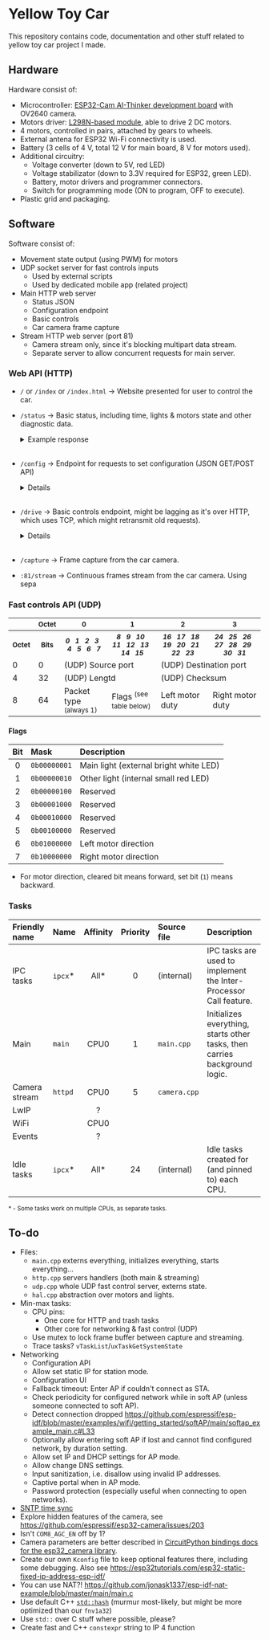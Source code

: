 
# Yellow Toy Car

This repository contains code, documentation and other stuff related to yellow toy car project I made.

<!-- TODO: One nice picture here -->





## Hardware

Hardware consist of:

* Microcontroller: [ESP32-Cam AI-Thinker development board](https://microcontrollerslab.com/esp32-cam-ai-thinker-pinout-gpio-pins-features-how-to-program/) with OV2640 camera.
* Motors driver: [L298N-based module](https://abc-rc.pl/product-pol-6196-Modul-sterownika-L298N-do-silnikow-DC-i-krokowych-Arduino.html?query_id=1), able to drive 2 DC motors.
* 4 motors, controlled in pairs, attached by gears to wheels.
* External antena for ESP32 Wi-Fi connectivity is used.
* Battery (3 cells of 4 V, total 12 V for main board, 8 V for motors used).
* Additional circuitry:
	* Voltage converter (down to 5V, red LED)
	* Voltage stabilizator (down to 3.3V required for ESP32, green LED).
	* Battery, motor drivers and programmer connectors.
	* Switch for programming mode (ON to program, OFF to execute). 
* Plastic grid and packaging.

<!-- TODO: Pictures here, in table -->





## Software

Software consist of:

* Movement state output (using PWM) for motors 
* UDP socket server for fast controls inputs
	* Used by external scripts
	* Used by dedicated mobile app (related project)
* Main HTTP web server
	* Status JSON
	* Configuration endpoint
	* Basic controls
	* Car camera frame capture
* Stream HTTP web server (port 81)
	* Camera stream only, since it's blocking multipart data stream.
	* Separate server to allow concurrent requests for main server.



### Web API (HTTP)

* `/` or `/index` or `/index.html` → Website presented for user to control the car.

	<!-- TODO: Website screens here -->

* `/status` → Basic status, including time, lights & motors state and other diagnostic data.

	<details><summary>Example response</summary><br/>

	```json
	{
		"time": "2023-01-12T23:49:03.348+0100", // Device time, synced using SNTP.
		"rssi": -67, // Signal strength of AP the device is connected to, or 0 if not connected.
		"uptime": 123456, // Microseconds passed from device boot.
	}
	```
	<!-- TODO: Include actual example -->

	</details><br/>

* `/config` → Endpoint for requests to set configuration (JSON GET/POST API)

	<details><summary>Details</summary><br/>

	```json
	{
		"network": {
			"mode": "sta", // or "ap", or "nat" to make it work like router
			"fallback": 10000, // duration after should fallback to hosting AP if cannot connect as station
			"sta": {
				"ssid": "YellowToyCar",
				"psk": "AAaa11!!", // not included in response
				"static": 0, // 1 if static IP is to be used in STA mode
				"ip": "192.168.4.1",
				"mask": 24, // as number or IP
			},
			"ap": {
				"ssid": "YellowToyCar",
				"psk": "AAaa11!!", // not included in response
				"channel": 0, // channel to use for AP, 0 for automatic
				"hidden": 0, 
				"ip": "192.168.4.1",
				"mask": 24, // as number or IP
				"dhcp_lease": ["192.168.4.2", "192.168.4.20"], // hardcoded to some range
			},
			"gateway": "192.168.4.1",
			"dns1": "1.1.1.1",
			"dns2": "1.0.0.1",
		},
		"camera": {

		},
	}
	```
	Returns JSON of current configuration, if not changing anything. 

	<!-- TODO: Include actual example -->

	</details><br/>

* `/drive` → Basic controls endpoint, might be lagging as it's over HTTP, which uses TCP, which might retransmit old requests).

	<details><summary>Details</summary><br/>

	Querystring API:
	```c
	?mainLight=1    // Main light (external bright white LED)
	&otherLight=1   // Other light (internal small red LED)
	&left=255       // Left motor duty and direction (negative values for backward)
	&right=255      // Right motor duty and direction (negative values for backward)
	```
	Returns nothing.

	</details><br/>

* `/capture` → Frame capture from the car camera.

* `:81/stream` → Continuous frames stream from the car camera. Using sepa



### Fast controls API (UDP)

<table>
	<tbody>
		<tr>
			<th></th>
			<th><sub>Octet</sub></th>
			<th style="text-align:center"><sub>0</sub></th>
			<th style="text-align:center"><sub>1</sub></th>
			<th style="text-align:center"><sub>2</sub></th>
			<th style="text-align:center"><sub>3</sub></th>
		</tr>
		<tr>
			<th><sub>Octet</sub></th>
			<th><sub>Bits</sub></th>
			<th><i><sub>0 &nbsp; 1 &nbsp; 2 &nbsp; 3 &nbsp; 4 &nbsp; 5 &nbsp; 6 &nbsp; 7</sub></i></th>
			<th><i><sub>8 &nbsp; 9 &nbsp; 10 &nbsp; 11 &nbsp; 12 &nbsp; 13 &nbsp; 14 &nbsp; 15</sub></i></th>
			<th><i><sub>16 &nbsp; 17 &nbsp; 18 &nbsp; 19 &nbsp; 20 &nbsp; 21 &nbsp; 22 &nbsp; 23</sub></i></th>
			<th><i><sub>24 &nbsp; 25 &nbsp; 26 &nbsp; 27 &nbsp; 28 &nbsp; 29 &nbsp; 30 &nbsp; 31</sub></i></th>
		</tr>
		<tr>
			<td>0</td>
			<td>0</td>
			<td colspan="2">(UDP) Source port</td>
			<td colspan="2">(UDP) Destination port</td>
		</tr>
		<tr>
			<td>4</td>
			<td>32</td>
			<td colspan="2">(UDP) Lengtd</td>
			<td colspan="2">(UDP) Checksum</td>
		</tr>
		<tr>
			<td>8</td>
			<td>64</td>
			<td colspan="1">Packet type <sup>(always 1)</sup></td>
			<td colspan="1">Flags <sup>(see table below)</sup></td>
			<td colspan="1">Left motor duty</td>
			<td colspan="1">Right motor duty</td>
		</tr>
	</tbody>
</table>

#### Flags

| Bit | Mask         | Description                                             |
|:---:|:-------------|:--------------------------------------------------------|
| 0   | `0b00000001` | Main light (external bright white LED)                  |
| 1   | `0b00000010` | Other light (internal small red LED)                    |
| 2   | `0b00000100` | Reserved                                                |
| 3   | `0b00001000` | Reserved                                                |
| 4   | `0b00010000` | Reserved                                                |
| 5   | `0b00100000` | Reserved                                                |
| 6   | `0b01000000` | Left motor direction                                    |
| 7   | `0b10000000` | Right motor direction                                   |

* For motor direction, cleared bit means forward, set bit (`1`) means backward.




### Tasks

| Friendly name | Name     | Affinity | Priority | Source file | Description   |
|:--------------|:---------|:--------:|:--------:|:------------|:--------------|
| IPC tasks     | `ipcx`\* | All\*    | 0        | (internal)  | IPC tasks are used to implement the Inter-Processor Call feature.          |
| Main          | `main`   | CPU0     | 1        | `main.cpp`  | Initializes everything, starts other tasks, then carries background logic. |
| Camera stream | `httpd`  | CPU0     | 5        | `camera.cpp`
| LwIP          |          | ?
| WiFi          |          | CPU0
| Events        |          | ?
| Idle tasks    | `ipcx`\* | All\*    | 24       | (internal)  | Idle tasks created for (and pinned to) each CPU.

<small>\* - Some tasks work on multiple CPUs, as separate tasks.</small>





## To-do

+ Files:
	+ `main.cpp` externs everything, initializes everything, starts everything...
	+ `http.cpp` servers handlers (both main & streaming)
	+ `udp.cpp` whole UDP fast control server, externs state.
	+ `hal.cpp` abstraction over motors and lights.
+ Min-max tasks:
	+ CPU pins:
		+ One core for HTTP and trash tasks
		+ Other core for networking & fast control (UDP)
	+ Use mutex to lock frame buffer between capture and streaming.
	+ Trace tasks? `vTaskList`/`uxTaskGetSystemState`
+ Networking
	+ Configuration API
	+ Allow set static IP for station mode.
	+ Configuration UI
	+ Fallback timeout: Enter AP if couldn't connect as STA.
	+ Check periodicity for configured network while in soft AP (unless someone connected to soft AP).
	+ Detect connection dropped https://github.com/espressif/esp-idf/blob/master/examples/wifi/getting_started/softAP/main/softap_example_main.c#L33
	+ Optionally allow entering soft AP if lost and cannot find configured network, by duration setting.
	+ Allow set IP and DHCP settings for AP mode.
	+ Allow change DNS settings.
	+ Input sanitization, i.e. disallow using invalid IP addresses.
	+ Captive portal when in AP mode.
	+ Password protection (especially useful when connecting to open networks).
+ [SNTP time sync](https://docs.espressif.com/projects/esp-idf/en/latest/esp32/api-reference/system/system_time.html#sntp-time-synchronization)
+ Explore hidden features of the camera, see https://github.com/espressif/esp32-camera/issues/203
+ Isn't `COM8_AGC_EN` off by 1?
+ Camera parameters are better described in [CircuitPython bindings docs for the esp32_camera library](https://docs.circuitpython.org/en/latest/shared-bindings/esp32_camera/index.html).
+ Create our own `Kconfig` file to keep optional features there, including some debugging. Also see https://esp32tutorials.com/esp32-static-fixed-ip-address-esp-idf/ 
+ You can use NAT?! https://github.com/jonask1337/esp-idf-nat-example/blob/master/main/main.c
+ Use default C++ [`std::hash`](https://en.cppreference.com/w/cpp/utility/hash) (murmur most-likely, but might be more optimized than our `fnv1a32`)
+ Use `std::` over C stuff where possible, please?
+ Create fast and C++ `constexpr` string to IP 4 function


